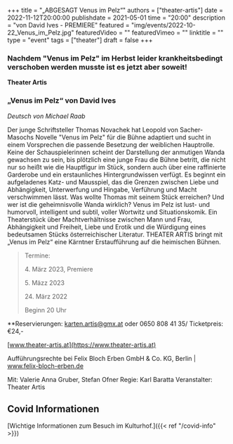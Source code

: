 +++
title = "„ABGESAGT Venus im Pelz“"
authors = ["theater-artis"]
date = 2022-11-12T20:00:00
publishdate = 2021-05-01
time = "20:00"
description = "von David Ives - PREMIERE"
featured = "img/events/2022-10-22_Venus_im_Pelz.jpg"
featuredVideo = ""
featuredVimeo = ""
linktitle = ""
type = "event"
tags = ["theater"]
draft = false
+++

### Nachdem "Venus im Pelz" im Herbst leider krankheitsbedingt verschoben werden musste ist es jetzt aber soweit! 


**Theater Artis**

### „Venus im Pelz“ von David Ives
*Deutsch von Michael Raab*

Der junge Schriftsteller Thomas Novachek hat Leopold von Sacher-Masochs Novelle "Venus im Pelz" für die Bühne adaptiert und sucht in einem Vorsprechen die passende Besetzung der weiblichen Hauptrolle. Keine der Schauspielerinnen scheint der Darstellung der anmutigen Wanda gewachsen zu sein, bis plötzlich eine junge Frau die Bühne betritt, die nicht nur so heißt wie die Hauptfigur im Stück, sondern auch über eine raffinierte Garderobe und ein erstaunliches Hintergrundwissen verfügt. Es beginnt ein aufgeladenes Katz- und Mausspiel, das die Grenzen zwischen Liebe und Abhängigkeit, Unterwerfung und Hingabe, Verführung und Macht verschwimmen lässt. Was wollte Thomas mit seinem Stück erreichen? Und wer ist die geheimnisvolle Wanda wirklich?
Venus im Pelz ist lust- und humorvoll, intelligent und subtil, voller Wortwitz und Situationskomik. Ein Theaterstück über Machtverhältnisse zwischen Mann und Frau, Abhängigkeit und Freiheit, Liebe und Erotik und die Würdigung eines bedeutsamen Stücks österreichischer Literatur.
THEATER ARTIS bringt mit „Venus im Pelz“ eine Kärntner Erstaufführung auf die heimischen Bühnen.

>Termine:
>
> 4\. März 2023, Premiere
>
> 5\. Mäzz 2023
>
> 24\. März 2022
>
> Beginn 20 Uhr

**Reservierungen: karten.artis@gmx.at oder 0650 808 41 35/ Ticketpreis: €24,-

[www.theater-artis.at](https://www.theater-artis.at)


Aufführungsrechte bei Felix Bloch Erben GmbH & Co. KG, Berlin | www.felix-bloch-erben.de

Mit: Valerie Anna Gruber, Stefan Ofner
Regie: Karl Baratta
Veranstalter: Theater Artis






## Covid Informationen

[Wichtige Informationen zum Besuch im Kulturhof.]({{< ref "/covid-info" >}})
